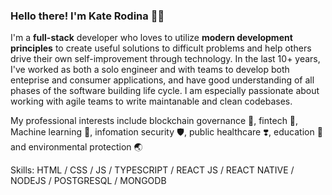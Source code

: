 ### Hello there! I'm Kate Rodina 💛💙
I'm a **full-stack** developer who loves to utilize **modern development principles** to create useful solutions to difficult problems and help others drive their own self-improvement through technology. In the last 10+ years, I've worked as both a solo engineer and with teams to develop both enteprise and consumer applications, and have good understanding of all phases of the software building life cycle. I am especially passionate about working with agile teams to write maintanable and clean codebases.

My professional interests include blockchain governance 🔗, fintech 🔑, Machine learning 🤖, infomation security 🛡, public healthcare ❣️, education 📖 and environmental protection 🌏

Skills:  HTML / CSS / JS / TYPESCRIPT / REACT JS / REACT NATIVE / NODEJS / POSTGRESQL / MONGODB 







